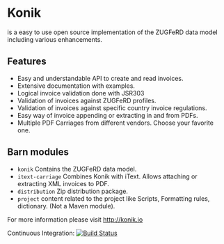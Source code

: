 # Konik 

is a easy to use open source implementation of the ZUGFeRD data model including various enhancements. 

## Features 
 - Easy and understandable API to create and read invoices.
 - Extensive documentation with examples.
 - Logical invoice validation done with JSR303
 - Validation of invoices against ZUGFeRD profiles.
 - Validation of invoices against specific country invoice regulations.
 - Easy way of invoice appending or extracting in and from PDFs.
 - Multiple PDF Carriages from different vendors. Choose your favorite one.

## Barn modules 

 - ```konik``` Contains the ZUGFeRD data model. 
 - ```itext-carriage```	Combines Konik with iText. Allows attaching or extracting XML invoices to PDF.
 - ```distribution``` Zip distribution package.
 - ```project``` content related to the project like Scripts, Formatting rules, dictionary.  (Not a Maven module). 
 

For more information please visit http://konik.io


Continuous Integration: [![Build Status](http://ci.konik.io/job/konik/badge/icon)](http://ci.konik.io/job/konik/)
